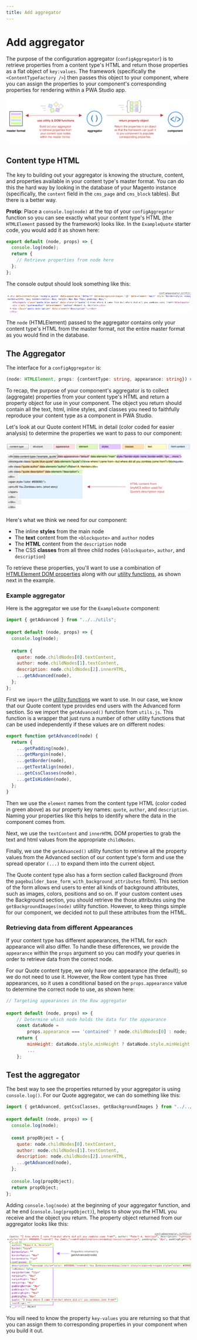 ```yaml
---
title: Add aggregator
---
```


# Add aggregator

The purpose of the configuration aggregator (`configAggregator`) is to retrieve properties from a content type's HTML and return those properties as a flat object of `key:values`. The framework (specifically the `<ContentTypeFactory />`) then passes this object to your component, where you can assign the properties to your component's corresponding properties for rendering within a PWA Studio app.

![Aggregator Overview](images/AddAggregatorOverview.svg)

## Content type HTML

The key to building out your aggregator is knowing the structure, content, and properties available in your content type's master format. You can do this the hard way by looking in the database of your Magento instance (specifically, the `content` field in the `cms_page` and `cms_block` tables). But there is a better way.

**Protip**: Place a `console.log(node)` at the top of your `configAggregator` function so you can see exactly what your content type's HTML (the `HTMLElement` passed by the framework) looks like. In the `ExampleQuote` starter code, you would add it as shown here:

```js
export default (node, props) => {
  console.log(node);
  return {
    // Retrieve properties from node here
  };
};
```

The console output should look something like this:

![Content type HTML](images/AggregatorHTMLConsoleOutput.png)

The `node` (HTMLElement) passed to the aggregator contains only your content type's HTML from the master format, not the entire master format as you would find in the database.

## The Aggregator

The interface for a `configAggregator` is:

```ts
(node: HTMLElement, props: {contentType: string, appearance: string}) => {[key: string]: any}
```

To recap, the purpose of your component's aggregator is to collect (aggregate) properties from your content type's HTML and return a property object for use in your component. The object you return should contain all the text, html, inline styles, and classes you need to faithfully reproduce your content type as a component in PWA Studio.

Let's look at our Quote content HTML in detail (color coded for easier analysis) to determine the properties we want to pass to our component:

![Master format HTML](images/MasterFormatHTML.svg)

Here's what we think we need for our component:

- The inline **styles** from the main node
- The **text** content from the `<blockquote>` and `author` nodes
- The **HTML** content from the `description` node
- The CSS **classes** from all three child nodes (`<blockquote>`, `author`, and `description`)

To retrieve these properties, you'll want to use a combination of [HTMLElement DOM properties][] along with our [utility functions][], as shown next in the example.

### Example aggregator

Here is the aggregator we use for the `ExampleQuote` component:

```js
import { getAdvanced } from "../../utils";

export default (node, props) => {
  console.log(node);

  return {
    quote: node.childNodes[0].textContent,
    author: node.childNodes[1].textContent,
    description: node.childNodes[2].innerHTML,
    ...getAdvanced(node),
  };
};
```

First we `import` the [utility functions][] we want to use. In our case, we know that our Quote content type provides end users with the Advanced form section. So we import the `getAdvanced()` function from `utils.js`. This function is a wrapper that just runs a number of other utility functions that can be used independently if these values are on different nodes:

```js
export function getAdvanced(node) {
  return {
    ...getPadding(node),
    ...getMargin(node),
    ...getBorder(node),
    ...getTextAlign(node),
    ...getCssClasses(node),
    ...getIsHidden(node),
  };
}
```

Then we use the `element` names from the content type HTML (color coded in green above) as our property key names: `quote`, `author`, and `description`. Naming your properties like this helps to identify where the data in the component comes from.

Next, we use the `textContent` and `innerHTML` DOM properties to grab the text and html values from the appropriate `childNodes`.

Finally, we use the `getAdvanced()` utility function to retrieve all the property values from the Advanced section of our content type's form and use the spread operator `(...)` to expand them into the current object.

<InlineAlert variant="info" slots="text"/>

The Quote content type also has a form section called Background (from the `pagebuilder_base_form_with_background_attributes` form). This section of the form allows end users to enter all kinds of background attributes, such as images, colors, positions and so on. If your custom content uses the Background section, you should retrieve the those attributes using the `getBackgroundImages(node)` utility function. However, to keep things simple for our component, we decided not to pull these attributes from the HTML.

### Retrieving data from different Appearances

If your content type has different appearances, the HTML for each appearance will also differ. To handle these differences, we provide the `appearance` within the `props` argument so you can modify your queries in order to retrieve data from the correct node.

For our Quote content type, we only have one appearance (the default); so we do not need to use it. However, the Row content type has three appearances, so it uses a conditional based on the `props.appearance` value to determine the correct node to use, as shown here:

```js
// Targeting appearances in the Row aggregator

export default (node, props) => {
    // Determine which node holds the data for the appearance
    const dataNode =
        props.appearance === 'contained' ? node.childNodes[0] : node;
    return {
        minHeight: dataNode.style.minHeight ? dataNode.style.minHeight : null,
        ...
    };
```

## Test the aggregator

The best way to see the properties returned by your aggregator is using `console.log()`. For our Quote aggregator, we can do something like this:

```js
import { getAdvanced, getCssClasses, getBackgroundImages } from "../../utils";

export default (node, props) => {
  console.log(node);

  const propObject = {
    quote: node.childNodes[0].textContent,
    author: node.childNodes[1].textContent,
    description: node.childNodes[2].innerHTML,
    ...getAdvanced(node),
  };

  console.log(propObject);
  return propObject;
};
```

Adding `console.log(node)` at the beginning of your aggregator function, and at he end (`console.log(propObject)`), helps to show you the HTML you receive and the object you return. The property object returned from our aggregator looks like this:

![Aggregator object console output](images/AggregatorObjectConsoleOutput.png)

<InlineAlert variant="help" slots="text"/>

You will need to know the property `key-values` you are returning so that that you can assign them to corresponding properties in your component when you build it out.

[utility functions]: /integrations/pagebuilder/utility-functions/
[htmlelement dom properties]: https://developer.mozilla.org/en-US/docs/Web/API/HTMLElement

